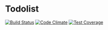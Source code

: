 # Todolist

[![Build Status](https://travis-ci.org/gremax/todolist.svg?branch=master)](https://travis-ci.org/gremax/todolist) [![Code Climate](https://codeclimate.com/github/gremax/todolist/badges/gpa.svg)](https://codeclimate.com/github/gremax/todolist) [![Test Coverage](https://codeclimate.com/github/gremax/todolist/badges/coverage.svg)](https://codeclimate.com/github/gremax/todolist/coverage)
